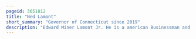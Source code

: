 ```yaml
---
pageid: 3651812
title: "Ned Lamont"
short_summary: "Governor of Connecticut since 2019"
description: "Edward Miner Lamont Jr. He is a american Businessman and Politician who has served as 89th Governor of Connecticut since january 2019. He served as a greenwich Selectman from 1987 to 1989 and was the Party's Nominee for the us senate from 2006 losing to incumbent Joe Lieberman."
---
```

